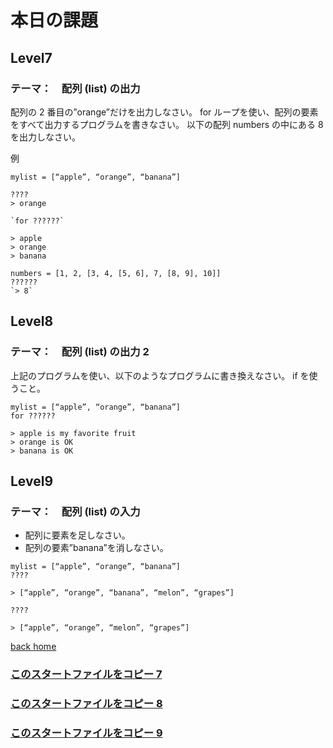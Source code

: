 # 本日の課題

## Level7

### テーマ：　配列 (list) の出力

配列の 2 番目の”orange”だけを出力しなさい。
for ループを使い、配列の要素をすべて出力するプログラムを書きなさい。
以下の配列 numbers の中にある 8 を出力しなさい。

例

```python:
mylist = [“apple”, “orange”, “banana”]

????
> orange

`for ??????`

> apple
> orange
> banana

numbers = [1, 2, [3, 4, [5, 6], 7, [8, 9], 10]]
??????
`> 8`
```

## Level8

### テーマ：　配列 (list) の出力 2

上記のプログラムを使い、以下のようなプログラムに書き換えなさい。
if を使うこと。

```python:
mylist = [“apple”, “orange”, “banana”]
for ??????

> apple is my favorite fruit
> orange is OK
> banana is OK
```

## Level9

### テーマ：　配列 (list) の入力

- 配列に要素を足しなさい。
- 配列の要素”banana”を消しなさい。

```python:
mylist = [“apple”, “orange”, “banana”]
????

> [“apple”, “orange”, “banana”, “melon”, “grapes”]

????

> [“apple”, “orange”, “melon”, “grapes”]

```

[back home](https://github.com/Seigakuin/todays_task)

### [このスタートファイルをコピー 7](https://github.com/Seigakuin/todays_task/blob/master/projects/task_templates/task07.py)

### [このスタートファイルをコピー 8](https://github.com/Seigakuin/todays_task/blob/master/projects/task_templates/task08.py)

### [このスタートファイルをコピー 9](https://github.com/Seigakuin/todays_task/blob/master/projects/task_templates/task09.py)
